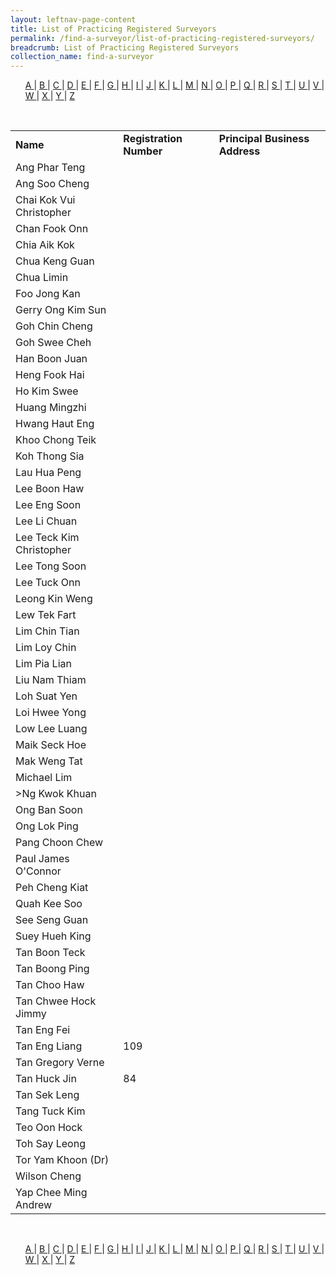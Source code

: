 ```yaml
---
layout: leftnav-page-content
title: List of Practicing Registered Surveyors
permalink: /find-a-surveyor/list-of-practicing-registered-surveyors/
breadcrumb: List of Practicing Registered Surveyors
collection_name: find-a-surveyor
---
```


<style>
ol{
    list-style: none;
    margin-left: 0;
  }
li{
    display: inline;
  }
</style>

<ol>
  <li><a href="#A">A </a></li>
  <li>|</li>
  <li><a href="#B">B </a></li>
  <li>|</li>
  <li><a href="#C">C </a></li>
  <li>|</li>
  <li><a href="#D">D </a></li>
  <li>|</li>
  <li><a href="#E">E </a></li>
  <li>|</li>
  <li><a href="#F">F </a></li>
  <li>|</li>
  <li><a href="#G">G </a></li>
  <li>|</li>
  <li><a href="#H">H </a></li>
  <li>|</li>
  <li><a href="#I">I </a></li>
  <li>|</li>
  <li><a href="#J">J </a></li>
  <li>|</li>
  <li><a href="#K">K </a></li>
  <li>|</li>
  <li><a href="#L">L </a></li>
  <li>|</li>
  <li><a href="#M">M </a></li>
  <li>|</li>
  <li><a href="#N">N </a></li>
  <li>|</li>
  <li><a href="#O">O </a></li>
  <li>|</li>
  <li><a href="#P">P </a></li>
  <li>|</li>
  <li><a href="#Q">Q </a></li>
  <li>|</li>
  <li><a href="#R">R </a></li>
  <li>|</li>
  <li><a href="#S">S </a></li>
  <li>|</li>
  <li><a href="#T">T </a></li>
  <li>|</li>
  <li><a href="#U">U </a></li>
  <li>|</li>
  <li><a href="#V">V </a></li>
  <li>|</li>
  <li><a href="#W">W </a></li>
  <li>|</li>
  <li><a href="#X">X </a></li>
  <li>|</li>
  <li><a href="#Y">Y </a></li>
  <li>|</li>
  <li><a href="#Z">Z </a></li>
</ol><br>

<table>
  <tr>
    <td><b>Name</b></td>
    <td><b>Registration Number</b></td>
    <td><b>Principal Business Address</b></td>
  </tr>
  <tr>
    <td><a name="A">Ang Phar Teng</a></td>
    <td></td>
    <td></td>
  </tr>
  <tr>
    <td><a name="A">Ang Soo Cheng</a></td>
    <td></td>
    <td></td>
  </tr>
  <tr>
    <td><a name="C">Chai Kok Vui Christopher</a></td>
    <td></td>
    <td></td>
  </tr>
  <tr>
    <td><a name="C">Chan Fook Onn</a></td>
    <td></td>
    <td></td>
  </tr>
  <tr>
    <td><a name="C">Chia Aik Kok</a></td>
    <td></td>
    <td></td>
  </tr>
  <tr>
    <td><a name="C">Chua Keng Guan</a></td>
    <td></td>
    <td></td>
  </tr>
  <tr>
    <td><a name="C">Chua Limin</a></td>
    <td></td>
    <td></td>
  </tr>
  <tr>
    <td><a name="F">Foo Jong Kan</a></td>
    <td></td>
    <td></td>
  </tr>
  <tr>
    <td><a name="G">Gerry Ong Kim Sun</a></td>
    <td></td>
    <td></td>
  </tr>
  <tr>
    <td><a name="G">Goh Chin Cheng</a></td>
    <td></td>
    <td></td>
  </tr>
    <tr>
    <td><a name="G">Goh Swee Cheh</a></td>
    <td></td>
    <td></td>
  </tr>
  <tr>
    <td><a name="H">Han Boon Juan</a></td>
    <td></td>
    <td></td>
  </tr>
  <tr>
    <td><a name="H">Heng Fook Hai</a></td>
    <td></td>
    <td></td>
  </tr>
  <tr>
    <td><a name="H">Ho Kim Swee</a></td>
    <td></td>
    <td></td>
  </tr>
  <tr>
    <td><a name="H">Huang Mingzhi</a></td>
    <td></td>
    <td></td>
  </tr>
  <tr>
    <td><a name="H">Hwang Haut Eng</a></td>
    <td></td>
    <td></td>
  </tr>
  <tr>
    <td><a name="K">Khoo Chong Teik</a></td>
    <td></td>
    <td></td>
  </tr>
  <tr>
    <td><a name="K">Koh Thong Sia</a></td>
    <td></td>
    <td></td>
  </tr>
  <tr>
    <td><a name="L">Lau Hua Peng</a></td>
    <td></td>
    <td></td>
  </tr>
  <tr>
    <td><a name="L">Lee Boon Haw</a></td>
    <td></td>
    <td></td>
  </tr>
    <tr>
    <td><a name="L">Lee Eng Soon</a></td>
    <td></td>
    <td></td>
  </tr>
  <tr>
    <td><a name="L">Lee Li Chuan</a></td>
    <td></td>
    <td></td>
  </tr>
  <tr>
    <td><a name="L">Lee Teck Kim Christopher</a></td>
    <td></td>
    <td></td>
  </tr>
  <tr>
    <td><a name="L">Lee Tong Soon</a></td>
    <td></td>
    <td></td>
  </tr>
  <tr>
    <td><a name="L">Lee Tuck Onn</a></td>
    <td></td>
    <td></td>
  </tr>
  <tr>
    <td><a name="L">Leong Kin Weng</a></td>
    <td></td>
    <td></td>
  </tr>
  <tr>
    <td><a name="L">Lew Tek Fart</a></td>
    <td></td>
    <td></td>
  </tr>
  <tr>
    <td><a name="L">Lim Chin Tian</a></td>
    <td></td>
    <td></td>
  </tr>
  <tr>
    <td><a name="L">Lim Loy Chin</a></td>
    <td></td>
    <td></td>
  </tr>
  <tr>
    <td><a name="L">Lim Pia Lian</a></td>
    <td></td>
    <td></td>
  </tr>
    <tr>
    <td><a name="L">Liu Nam Thiam</a></td>
    <td></td>
    <td></td>
  </tr>
  <tr>
    <td><a name="L">Loh Suat Yen</a></td>
    <td></td>
    <td></td>
  </tr>
  <tr>
    <td><a name="L">Loi Hwee Yong</a></td>
    <td></td>
    <td></td>
  </tr>
  <tr>
    <td><a name="L">Low Lee Luang</a></td>
    <td></td>
    <td></td>
  </tr>
  <tr>
    <td><a name="M">Maik Seck Hoe</a></td>
    <td></td>
    <td></td>
  </tr>
  <tr>
    <td><a name="M">Mak Weng Tat</a></td>
    <td></td>
    <td></td>
  </tr>
  <tr>
    <td><a name="M">Michael Lim</a></td>
    <td></td>
    <td></td>
  </tr>
  <tr>
    <td><a name="N">>Ng Kwok Khuan</a></td>
    <td></td>
    <td></td>
  </tr>
  <tr>
    <td><a name="O">Ong Ban Soon</a></td>
    <td></td>
    <td></td>
  </tr>
  <tr>
    <td><a name="O">Ong Lok Ping</a></td>
    <td></td>
    <td></td>
  </tr>
    <tr>
    <td><a name="P">Pang Choon Chew</a></td>
    <td></td>
    <td></td>
  </tr>
  <tr>
    <td><a name="P">Paul James O'Connor</a></td>
    <td></td>
    <td></td>
  </tr>
  <tr>
    <td><a name="P">Peh Cheng Kiat</a></td>
    <td></td>
    <td></td>
  </tr>
  <tr>
    <td><a name="Q">Quah Kee Soo</a></td>
    <td></td>
    <td></td>
  </tr>
  <tr>
    <td><a name="S">See Seng Guan</a></td>
    <td></td>
    <td></td>
  </tr>
  <tr>
    <td><a name="S">Suey Hueh King</a></td>
    <td></td>
    <td></td>
  </tr>
  <tr>
    <td><a name="T">Tan Boon Teck</a></td>
    <td></td>
    <td></td>
  </tr>
  <tr>
    <td><a name="T">Tan Boong Ping</a></td>
    <td></td>
    <td></td>
  </tr>
  <tr>
    <td><a name="T">Tan Choo Haw</a></td>
    <td></td>
    <td></td>
  </tr>
  <tr>
    <td><a name="T">Tan Chwee Hock Jimmy</a></td>
    <td></td>
    <td></td>
  </tr>
    <tr>
    <td><a name="T">Tan Eng Fei</a></td>
    <td></td>
    <td></td>
  </tr>
  <tr>
    <td><a name="T">Tan Eng Liang</a></td>
    <td>109</td>
    <td></td>
  </tr>
  <tr>
    <td><a name="T">Tan Gregory Verne</a></td>
    <td></td>
    <td></td>
  </tr>
  <tr>
    <td><a name="T">Tan Huck Jin</a></td>
    <td>84</td>
    <td></td>
  </tr>
  <tr>
    <td><a name="T">Tan Sek Leng</a></td>
    <td></td>
    <td></td>
  </tr>
  <tr>
    <td><a name="T">Tang Tuck Kim</a></td>
    <td></td>
    <td></td>
  </tr>
  <tr>
    <td><a name="T">Teo Oon Hock</a></td>
    <td></td>
    <td></td>
  </tr>
  <tr>
    <td><a name="T">Toh Say Leong</a></td>
    <td></td>
    <td></td>
  </tr>
  <tr>
    <td><a name="T">Tor Yam Khoon (Dr)</a></td>
    <td></td>
    <td></td>
  </tr>
  <tr>
    <td><a name="W">Wilson Cheng</a></td>
    <td></td>
    <td></td>
  </tr>
  <tr>
    <td><a name="Y">Yap Chee Ming Andrew</a></td>
    <td></td>
    <td></td>
  </tr>
</table><br>

<ol>
  <li><a href="#A">A </a></li>
  <li>|</li>
  <li><a href="#B">B </a></li>
  <li>|</li>
  <li><a href="#C">C </a></li>
  <li>|</li>
  <li><a href="#D">D </a></li>
  <li>|</li>
  <li><a href="#E">E </a></li>
  <li>|</li>
  <li><a href="#F">F </a></li>
  <li>|</li>
  <li><a href="#G">G </a></li>
  <li>|</li>
  <li><a href="#H">H </a></li>
  <li>|</li>
  <li><a href="#I">I </a></li>
  <li>|</li>
  <li><a href="#J">J </a></li>
  <li>|</li>
  <li><a href="#K">K </a></li>
  <li>|</li>
  <li><a href="#L">L </a></li>
  <li>|</li>
  <li><a href="#M">M </a></li>
  <li>|</li>
  <li><a href="#N">N </a></li>
  <li>|</li>
  <li><a href="#O">O </a></li>
  <li>|</li>
  <li><a href="#P">P </a></li>
  <li>|</li>
  <li><a href="#Q">Q </a></li>
  <li>|</li>
  <li><a href="#R">R </a></li>
  <li>|</li>
  <li><a href="#S">S </a></li>
  <li>|</li>
  <li><a href="#T">T </a></li>
  <li>|</li>
  <li><a href="#U">U </a></li>
  <li>|</li>
  <li><a href="#V">V </a></li>
  <li>|</li>
  <li><a href="#W">W </a></li>
  <li>|</li>
  <li><a href="#X">X </a></li>
  <li>|</li>
  <li><a href="#Y">Y </a></li>
  <li>|</li>
  <li><a href="#Z">Z </a></li>
</ol><br>
